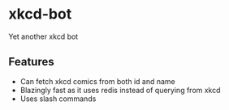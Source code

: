 # xkcd-bot
Yet another xkcd bot

## Features
- Can fetch xkcd comics from both id and name
- Blazingly fast as it uses redis instead of querying from xkcd
- Uses slash commands
